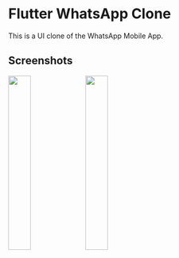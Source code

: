 # Flutter WhatsApp Clone

This is a UI clone of the WhatsApp Mobile App. 

## Screenshots
<img src="https://user-images.githubusercontent.com/46230114/142034746-dffa921c-7550-490b-98a5-2be6e1b3e733.png" width=30% height=30%> <img src="https://user-images.githubusercontent.com/46230114/142034461-402e7b78-af51-4da8-b3a6-a12192afc226.png" width=30% height=30%>
